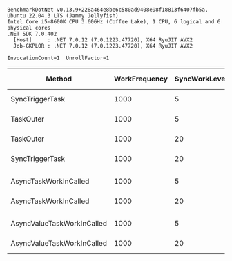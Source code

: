```

BenchmarkDotNet v0.13.9+228a464e8be6c580ad9408e98f18813f6407fb5a, Ubuntu 22.04.3 LTS (Jammy Jellyfish)
Intel Core i5-8600K CPU 3.60GHz (Coffee Lake), 1 CPU, 6 logical and 6 physical cores
.NET SDK 7.0.402
  [Host]     : .NET 7.0.12 (7.0.1223.47720), X64 RyuJIT AVX2
  Job-GKPLOR : .NET 7.0.12 (7.0.1223.47720), X64 RyuJIT AVX2

InvocationCount=1  UnrollFactor=1  

```
| Method                     | WorkFrequency | SyncWorkLevel | Mean [ms] | Error [ms] | StdDev [ms] | Allocated [B] |
|--------------------------- |-------------- |-------------- |----------:|-----------:|------------:|--------------:|
| SyncTriggerTask            | 1000          | 5             |  184.8 ms |    0.31 ms |     0.24 ms |     2721208 B |
| TaskOuter                  | 1000          | 5             |  190.7 ms |    0.17 ms |     0.15 ms |     2720560 B |
| TaskOuter                  | 1000          | 20            |  540.5 ms |    2.94 ms |     2.75 ms |     2721472 B |
| SyncTriggerTask            | 1000          | 20            |  557.1 ms |    2.20 ms |     2.05 ms |     2721448 B |
|                            |               |               |           |            |             |               |
| AsyncTaskWorkInCalled      | 1000          | 5             |  295.3 ms |    0.22 ms |     0.19 ms |     2401208 B |
| AsyncTaskWorkInCalled      | 1000          | 20            |  623.3 ms |    0.59 ms |     0.53 ms |     2401448 B |
|                            |               |               |           |            |             |               |
| AsyncValueTaskWorkInCalled | 1000          | 5             |  422.7 ms |    2.72 ms |     2.55 ms |     2401208 B |
| AsyncValueTaskWorkInCalled | 1000          | 20            |  796.1 ms |    2.76 ms |     2.58 ms |     2401448 B |
